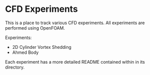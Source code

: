 # CFD Experiments

This is a place to track various CFD experiments. All experiments are performed using OpenFOAM.

Experiments:
* 2D Cylinder Vortex Shedding
* Ahmed Body

Each experiment has a more detailed README contained within in its directory.
